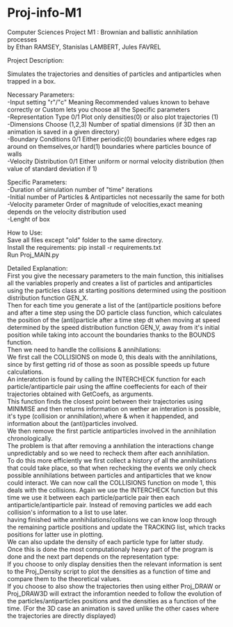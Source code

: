 # Proj-info-M1

Computer Sciences Project M1 : Brownian and ballistic annihilation processes  
by Ethan RAMSEY, Stanislas LAMBERT, Jules FAVREL  

Project Description:

Simulates the trajectories and densities of particles and antiparticles when trapped in a box.

Necessary Parameters:  
-Input setting "r"/"c" Meaning Recommended values known to behave correctly or Custom lets you choose all the Specific parameters  
-Representation Type 0/1 Plot only densities(0) or also plot trajectories (1)  
-Dimensions Choose (1,2,3) Number of spatial dimensions (if 3D then an animation is saved in a given directory)  
-Boundary Conditions 0/1 Either periodic(0) boundaries where edges rap around on themselves,or hard(1) boundaries where particles bounce of walls  
-Velocity Distribution 0/1 Either uniform or normal velocity distribution (then value of standard deviation if 1)  

Specific Parameters:  
-Duration of simulation number of "time" iterations  
-Initial number of Particles & Antiparticles not necessarily the same for both  
-Velocity parameter Order of magnitude of velocities,exact meaning depends on the velocity distribution used  
-Lenght of box  


How to Use:  
Save all files except "old" folder to the same directory.  
Install the requirements: pip install -r requirements.txt  
Run Proj_MAIN.py  


Detailed Explanation:  
First you give the necessary parameters to the main function, this initialises all the variables properly and creates a list of particles and antiparticles using the particles class at starting positions determined using the positioon distribution function GEN_X.  
Then for each time you generate a list of the (anti)particle positions before and after a time step using the DO particle class function, which calculates the position of the (anti)particle after a time step dt when moving at speed determined by the speed distribution function GEN_V, away from it's initial position while taking into account the boundaries thanks to the BOUNDS function.  
Then we need to handle the collisions & annihilations:  
We first call the COLLISIONS on mode 0, this deals with the annihilations, since by first getting rid of those as soon as possible speeds up future calculations.  
An interatction is found by calling the INTERCHECK function for each particle/antiparticle pair using the affine coeffecients for each of their trajectories obtained with GetCoefs, as arguments.  
This function finds the closest point between their trajectories using MINIMISE and then returns information on wether an interation is possible, it's type (collision or annihilation),where & when it happended, and information about the (anti)particles involved.  
We then remove the first particle antiparticles involved in the annihilation chronologically.  
The problem is that after removing a annhilation the interactions change unpredictably and so we need to recheck them after each annihilation.   
To do this more efficiently we first collect a history of all the annihilations that could take place, so that when rechecking the events we only check possible annihilations between particles and antiparticles that we know could interact. 
We can now call the COLLISIONS function on mode 1, this deals with the collisions. Again we use the INTERCHECK function but this time  we use it between each particle/particle pair then each antiparticle/antiparticle pair. Instead of removing particles we add each collision's information to a list to use later.  
having finished withe annhihilations/collisions we can know loop through the remaining particle positions and update the TRACKING list, which tracks positions for latter use in plotting.  
We can also update the density of each particle type for latter study.  
Once this is done the most computationaly heavy part of the program is done and the next part depends on the representation type:  
If you choose to only display densities then the relevant information is sent to the Proj_Density script to plot the densities as a function of time and compare them to the theoretical values.  
If you choose to also show the trajectories then using either Proj_DRAW or Proj_DRAW3D will extract the inforamtion needed to follow the evolution of the particles/antiparticles positions and the densities as a function of the time. (For the 3D case an animation is saved unlike the other cases where the trajectories are directly displayed) 
